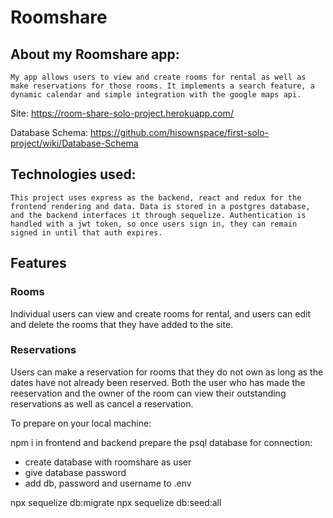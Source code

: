# Roomshare

## About my Roomshare app:

    My app allows users to view and create rooms for rental as well as make reservations for those rooms. It implements a search feature, a dynamic calendar and simple integration with the google maps api.

Site: https://room-share-solo-project.herokuapp.com/

Database Schema: https://github.com/hisownspace/first-solo-project/wiki/Database-Schema

## Technologies used:

    This project uses express as the backend, react and redux for the frontend rendering and data. Data is stored in a postgres database, and the backend interfaces it through sequelize. Authentication is handled with a jwt token, so once users sign in, they can remain signed in until that auth expires.

## Features

### Rooms

Individual users can view and create rooms for rental, and users can edit and delete the rooms that they have added to the site.

### Reservations

Users can make a reservation for rooms that they do not own as long as the dates have not already been reserved. Both the user who has made the reeservation and the owner of the room can view their outstanding reservations as well as cancel a reservation.

To prepare on your local machine:

npm i in frontend and backend
prepare the psql database for connection:

- create database with roomshare as user
- give database password
- add db, password and username to .env

npx sequelize db:migrate
npx sequelize db:seed:all
